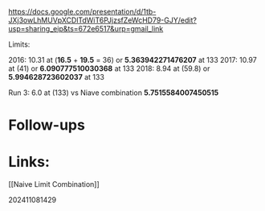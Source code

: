 https://docs.google.com/presentation/d/1tb-JXj3owLhMUVpXCDlTdWiT6PJjzsfZeWcHD79-GJY/edit?usp=sharing_eip&ts=672e6517&urp=gmail_link


Limits: 

2016: 10.31 at (**16.5** + **19.5** = 36) or  **5.363942271476207** at 133
2017:  10.97 at (41) or **6.090777510030368** at 133
2018:  8.94  at  (59.8) or **5.994628723602037** at 133


Run 3:  6.0  at  (133) vs Niave combination **5.7515584007450515**
# Follow-ups


# Links: 
[[Naive Limit Combination]]



202411081429
